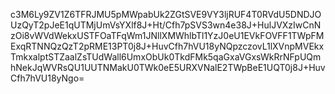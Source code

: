 c3M6Ly9ZV1Z6TFRJMU5pMWpabUk2ZGtSVE9VY3ljRUF4T0RVdU5DNDJOUzQyT2pJeE1qUTMjUmVsYXlf8J+Ht/Cfh7pSVS3wn4e38J+HulJVXzIwCnNzOi8vWVdWekxUSTFOaTFqWm1JNllXMWhlbTl1YzJ0eU1EVkFOVFF1TWpFMExqRTNNQzQzT2pRME13PT0j8J+HuvCfh7hVU18yNQpzczovL1lXVnpMVEkxTmkxalptSTZaalZsTUdWall6UmxObUk0TkdFMk5qaGxaVGxsWkRrNFpUQmhNekJqWVRsQU1UUTNMakU0TWk0eE5URXVNalE2TWpBeE1UQT0j8J+HuvCfh7hVU18yNgo=